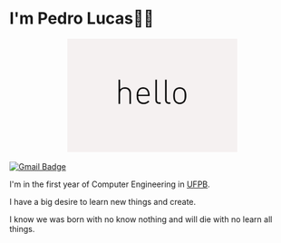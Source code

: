 # I'm Pedro Lucas🙋‍♂️
<div align="center">
<img src="https://github.com/JovemPedr0/JovemPedr0/blob/main/hello.gif" >
</div>


[![Gmail Badge](https://img.shields.io/badge/-plvm0220@gmail.com-c14438?style=flat-square&logo=Gmail&logoColor=white&link=mailto:plvm0220@gmail.com)](mailto:plvm0220@gmail.com/)

I'm in the first year of Computer Engineering in 
[UFPB](http://ci.ufpb.br/).

I have a big desire to learn new things and create.

I know we was born with no know nothing and will die with no learn all things.

